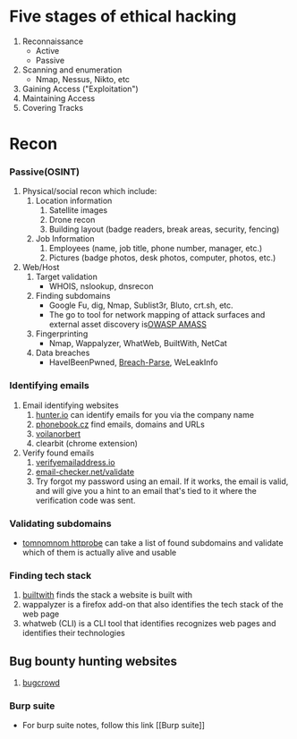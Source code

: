 # Five stages of ethical hacking
1. Reconnaissance
	- Active
	- Passive
2. Scanning and enumeration
	- Nmap, Nessus, Nikto, etc
3. Gaining Access ("Exploitation")
4. Maintaining Access
5. Covering Tracks

# Recon  

### Passive(OSINT)
1. Physical/social recon which include:
	1. Location information
		1. Satellite images
		2. Drone recon
		3. Building layout (badge readers, break areas, security, fencing)
	2. Job Information
		1. Employees (name, job title, phone number, manager, etc.)
		2. Pictures (badge photos, desk photos, computer, photos, etc.)
2. Web/Host
	1. Target validation
		- WHOIS, nslookup, dnsrecon
	2. Finding subdomains
		- Google Fu, dig, Nmap, Sublist3r, Bluto, crt.sh, etc.
		- The go to tool for network mapping of attack surfaces and external asset discovery is[OWASP AMASS](https://github.com/owasp-amass/amass)
	3. Fingerprinting
		- Nmap, Wappalyzer, WhatWeb, BuiltWith, NetCat
	4. Data breaches
		- HaveIBeenPwned, [Breach-Parse](https://github.com/hmaverickadams/breach-parse), WeLeakInfo


### Identifying emails
1. Email identifying websites
	1. [hunter.io](https://hunter.io) can identify emails for you via the company name
	2. [phonebook.cz](https://phonebook.cz) find emails, domains and URLs
	3. [voilanorbert](https://www.voilanorbert.com)
	4. clearbit (chrome extension)
2. Verify found emails
	1. [verifyemailaddress.io](https://tools.emailhippo.com)
	2. [email-checker.net/validate](https://email-checker.net/validate)
	3. Try forgot my password using an email. If it works, the email is valid, and will give you a hint to an email that's tied to it where the verification code was sent.

### Validating subdomains
- [tomnomnom httprobe](https://github.com/tomnomnom/httprobe) can take a list of found subdomains and validate which of them is actually alive and usable

### Finding tech stack
1. [builtwith](https://builtwith.com/) finds the stack a website is built with
2. wappalyzer is a firefox add-on that also identifies the tech stack of the web page
3. whatweb (CLI) is a CLI tool that identifies recognizes web pages and identifies their technologies

## Bug bounty hunting websites
1. [bugcrowd](https://www.bugcrowd.com/customer/)

### Burp suite
- For burp suite notes, follow this link [[Burp suite]]